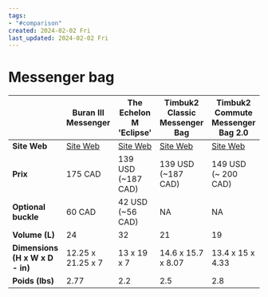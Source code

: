 ```yaml
---
tags: 
- "#comparison"
created: 2024-02-02 Fri
last_updated: 2024-02-02 Fri
---
```

# Messenger bag
|  | Buran III Messenger | The Echelon M 'Eclipse' | Timbuk2 Classic Messenger Bag | Timbuk2 Commute Messenger Bag 2.0 |
| ---- | ---- | ---- | ---- | ---- |
| **Site Web** | [Site Web](https://chromeindustries.com/products/buran-iii-ltd) | [Site Web](https://lbbjkt.com/the-echelon-m-eclipse) | [Site Web](https://www.timbuk2.com/collections/all-messenger-bags/products/2023-classic-messenger-bag) | [Site Web](https://www.timbuk2.com/collections/all-messenger-bags/products/3718-commute-messenger-bag-20) |
| **Prix** | 175 CAD | 139 USD (~187 CAD) | 139 USD (~187 CAD) | 149 USD (~ 200 CAD) |
| **Optional buckle** | 60 CAD | 42 USD (~56 CAD) | <span class="muted-text">NA</span>| <span class="muted-text">NA</span> |
| **Volume (L)** | 24 | 32 |  21 | 19 |
| **Dimensions (H x W x D - in)** | 12.25 x 21.25 x 7 | 13 x 19 x  7 | 14.6 x 15.7 x 8.07| 13.4 x 15 x 4.33 |
| **Poids (lbs)**  | 2.77 | 2.2 |  2.5 | 2.8 |
